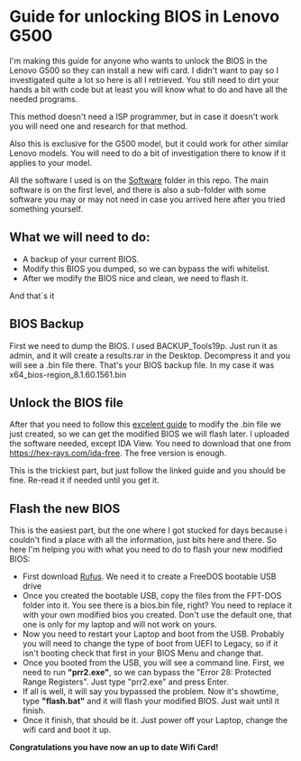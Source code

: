 # Guide for unlocking BIOS in Lenovo G500

I'm making this guide for anyone who wants to unlock the BIOS in the Lenovo G500 so they can install a new wifi card. I didn't want to pay so I investigated quite a lot so here is all I retrieved. You still need to dirt your hands a bit with code but at least you will know what to do and have all the needed programs.

This method doesn't need a ISP programmer, but in case it doesn't work you will need one and research for that method.

Also this is exclusive for the G500 model, but it could work for other similar Lenovo models. You will need to do a bit of investigation there to know if it applies to your model.

All the software I used is on the [Software](https://github.com/jfernando-huarezr/unlock-bios-g500/tree/main/Software) folder in this repo. The main software is on the first level, and there is also a sub-folder with some software you may or may not need in case you arrived here after you tried something yourself.

## What we will need to do:

- A backup of your current BIOS. 
- Modify this BIOS you dumped, so we can bypass the wifi whitelist. 
- After we modify the BIOS nice and clean, we need to flash it.

And that´s it

## BIOS Backup

First we need to dump the BIOS. I used BACKUP_Tools19p. Just run it as admin, and it will create a results.rar in the Desktop. Decompress it and you will see a .bin file there. That's your BIOS backup file. In my case it was x64_bios-region_8.1.60.1561.bin

## Unlock the BIOS file

After that you need to follow this [excelent guide](https://medium.com/@p0358/removing-wlan-wwan-bios-whitelist-on-a-lenovo-laptop-to-use-a-custom-wi-fi-card-f6033a5a5e5a) to modify the .bin file we just created, so we can get the modified BIOS we will flash later. I uploaded the software needed, except IDA View. You need to download that one from https://hex-rays.com/ida-free. The free version is enough.

This is the trickiest part, but just follow the linked guide and you should be fine. Re-read it if needed until you get it.

## Flash the new BIOS

This is the easiest part, but the one where I got stucked for days because i couldn't find a place with all the information, just bits here and there. So here I'm helping you with what you need to do to flash your new modified BIOS:

- First download [Rufus](https://rufus.ie/en/). We need it to create a FreeDOS bootable USB drive
- Once you created the bootable USB, copy the files from the FPT-DOS folder into it. You see there is a bios.bin file, right? You need to replace it with your own modified bios you created. Don't use the default one, that one is only for my laptop and will not work on yours.
- Now you need to restart your Laptop and boot from the USB. Probably you will need to change the type of boot from UEFI to Legacy, so if it isn't booting check that first in your BIOS Menu and change that.
- Once you booted from the USB, you will see a command line. First, we need to run  **"prr2.exe"**, so we can bypass the "Error 28: Protected Range Registers". Just type "prr2.exe" and press Enter.
- If all is well, it will say you bypassed the problem. Now it's showtime, type **"flash.bat"** and it will flash your modified BIOS. Just wait until it finish. 
- Once it finish, that should be it. Just power off your Laptop, change the wifi card and boot it up. 

**Congratulations you have now an up to date Wifi Card!**
